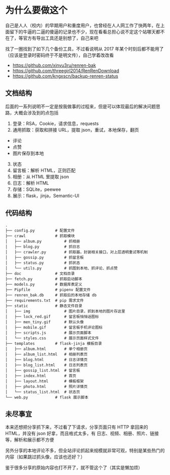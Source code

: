 # 为什么要做这个

自己是人人（校内）的早期用户和重度用户，也曾经在人人网工作了快两年，在上面留下的牛逼的二逼的傻逼的记录也不少，现在看看总担心说不定这个站哪天都不在了，等官方有导出工具还是别想了，自己来吧

找了一圈找到了如下几个备份工具，不过看说明从 2017 年某个时刻后都不能用了（应该是登录时密码终于不是明文传），自己学着改改看

* https://github.com/xinyu3ru/renren-bak
* https://github.com/threegirl2014/RenRenDownload
* https://github.com/kngxscn/backup-renren-status


## 文档结构

后面的一系列说明不一定是按我做事的过程来，但是可以体现最后的解决问题思路，大概会涉及到的点包括

1. 登录：RSA，Cookie，请求信息，requests
2. 通用抓取：获取和拼接 URL，提取 json，重试，本地保存，翻页
  - 评论
  - 点赞
  - 图片保存到本地
3. 状态
4. 留言板：解析 HTML，正则匹配
5. 相册：从 HTML 里提取 json
6. 日志：解析 HTML
7. 存储：SQLite，peewee
8. 展示：flask，jinja，Semantic-UI

## 代码结构

```shell
.
├── config.py         # 配置文件
├── crawl             # 抓取模块
│   ├── album.py          # 抓相册
│   ├── blog.py           # 抓日志
│   ├── crawler.py        # 抓取器，封装相关接口，对上层透明重试等机制
│   ├── gossip.py         # 抓留言板
│   ├── status.py         # 抓状态
│   └── utils.py          # 抓图到本地、抓评论、抓点赞
├── doc               # 文档目录
├── fetch.py          # 抓取启动脚本
├── models.py         # 数据库表定义
├── Pipfile           # pipenv 配置文件
├── renren_bak.db     # 抓取后的本地存储 db
├── requirements.txt  # pip 需求文件
├── static            # 静态文件目录
│   ├── img               # 图片目录，抓到本地的图片存这里
│   ├── lock_red.gif      # 留言板悄悄话图标
│   ├── men_tiny.gif      # 默认头像
│   ├── mobile.gif        # 留言板手机评论图标
│   ├── scripts.js        # 展示页面脚本
│   └── styles.css        # 展示页面样式文件
├── templates         # flask-jinja 模板目录
│   ├── album.html        # 单个相册页
│   ├── album_list.html   # 相册列表页
│   ├── blog.html         # 日志详情页
│   ├── blog_list.html    # 日志列表页
│   ├── gossip_list.html  # 留言板
│   ├── index.html        # 首页
│   ├── layout.html       # 模板框架
│   ├── photo.html        # 照片详情页
│   └── status_list.html  # 状态页
└── web.py            # flask 展示脚本
```

## 未尽事宜

本来还想把分享抓下来，不过看了下请求，分享页面只有 HTTP 拿回来的 HTML，并没有 json 好拿，而且格式太多，有 日志、视频、相册、照片、链接 等，解析和展示都不方便

另外分享的本地评论不多，但全站评论抓起来规模就非常可观，特别是某些热门的内容（如果跳过抓头像，应该也还好？）

鉴于很多分享的原始内容也打不开了，就不管这个了（其实是懒加烦）

